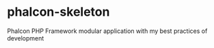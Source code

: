 phalcon-skeleton
================

Phalcon PHP Framework modular application with my best practices of development
